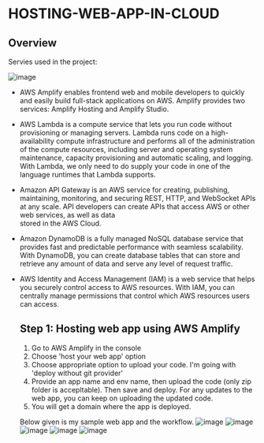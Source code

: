 # HOSTING-WEB-APP-IN-CLOUD

## Overview
Servies used in the project: 

![image](https://github.com/AthullyaR/HOSTING-WEB-APP-IN-CLOUD/assets/78737460/ec90bb5e-0ac7-422b-a147-598b965f2cc4)

- AWS Amplify enables frontend web and mobile developers to quickly and easily build full-stack applications on AWS. Amplify provides two services: Amplify Hosting and Amplify Studio.
- AWS Lambda is a compute service that lets you run code without provisioning or managing servers. Lambda runs code on a high-availability compute infrastructure and performs all of the administration of the compute resources, including      server and operating system maintenance, capacity provisioning and automatic scaling, and logging. With Lambda, we only need to do supply your code in one of the language runtimes that Lambda supports.
- Amazon API Gateway is an AWS service for creating, publishing, maintaining, monitoring, and securing REST, HTTP, and WebSocket APIs at any scale. API developers can create APIs that access AWS or other web services, as well as data       
  stored in the AWS Cloud.
- Amazon DynamoDB is a fully managed NoSQL database service that provides fast and predictable performance with seamless scalability. With DynamoDB, you can create database tables that can store and retrieve any amount of data and serve 
  any level of request traffic.
- AWS Identity and Access Management (IAM) is a web service that helps you securely control access to AWS resources. With IAM, you can centrally manage permissions that control which AWS resources users can access.

  ## Step 1: Hosting web app using AWS Amplify
  1. Go to AWS Amplify in the console
  2. Choose 'host your web app' option
  3. Choose appropriate option to upload your code. I'm going with 'deploy without git provider'
  4. Provide an app name and env name, then upload the code (only zip folder is accepltable). Then save and deploy. For any updates to the web app, you can keep on uploading the updated code.
  5. You will get a domain where the app is deployed.
 
  Below given is my sample web app and the workflow.
  ![image](https://github.com/AthullyaR/HOSTING-WEB-APP-IN-CLOUD/assets/78737460/0cd8637c-49b3-4e87-9e1d-cadef59cb5c3)
  ![image](https://github.com/AthullyaR/HOSTING-WEB-APP-IN-CLOUD/assets/78737460/7b9a49ca-1449-414d-a436-e963100b2b0d)
  ![image](https://github.com/AthullyaR/HOSTING-WEB-APP-IN-CLOUD/assets/78737460/824ea72e-911b-488b-b8a6-1181fc7055e5)
  ![image](https://github.com/AthullyaR/HOSTING-WEB-APP-IN-CLOUD/assets/78737460/324bff3b-31d5-496c-aa64-b9dc848547c8)
  ![image](https://github.com/AthullyaR/HOSTING-WEB-APP-IN-CLOUD/assets/78737460/fc29362b-a561-40ec-a8f1-3faf86a37a8a)





  

  

  
  
